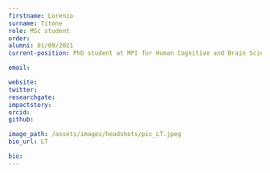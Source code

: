 ```yaml
---
firstname: Lorenzo
surname: Titone
role: MSc student
order:
alumni: 01/09/2021
current-position: PhD student at MPI for Human Cognitive and Brain Sciences

email:

website:
twitter:
researchgate:
impactstory:
orcid:
github:

image_path: /assets/images/headshots/pic_LT.jpeg
bio_url: LT

bio:
---
```

